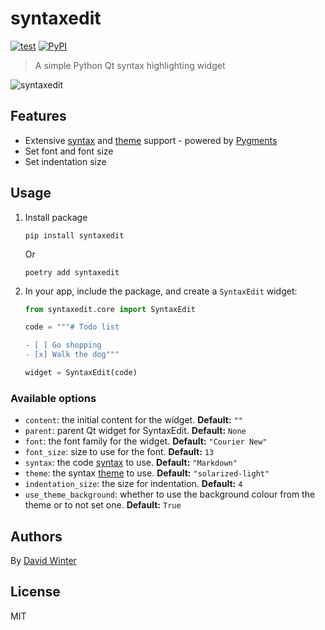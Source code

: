 # syntaxedit

[![test](https://github.com/davidwinter/syntaxedit/workflows/ci_cd/badge.svg)](https://github.com/davidwinter/syntaxedit/actions?query=workflow%3Aci_cd) [![PyPI](https://img.shields.io/pypi/v/syntaxedit)](https://pypi.org/project/syntaxedit/)

> A simple Python Qt syntax highlighting widget

![syntaxedit](https://raw.githubusercontent.com/davidwinter/syntaxedit/main/example.png)

## Features

- Extensive [syntax](https://pygments.org/languages/) and [theme](https://pygments.org/styles/) support - powered by [Pygments](https://pygments.org)
- Set font and font size
- Set indentation size

## Usage

1. Install package

   ```shell
   pip install syntaxedit
   ```

   Or

   ```shell
   poetry add syntaxedit
   ```

2. In your app, include the package, and create a `SyntaxEdit` widget:

    ```python
    from syntaxedit.core import SyntaxEdit

    code = """# Todo list

    - [ ] Go shopping
    - [x] Walk the dog"""

    widget = SyntaxEdit(code)
    ```

### Available options

- `content`: the initial content for the widget. **Default:** `""`
- `parent`: parent Qt widget for SyntaxEdit. **Default:** `None`
- `font`: the font family for the widget. **Default:** `"Courier New"`
- `font_size`: size to use for the font. **Default:** `13`
- `syntax`: the code [syntax](https://pygments.org/languages/) to use. **Default:** `"Markdown"`
- `theme`: the syntax [theme](https://pygments.org/styles/) to use. **Default:** `"solarized-light"`
- `indentation_size`: the size for indentation. **Default:** `4`
- `use_theme_background`: whether to use the background colour from the theme or to not set one. **Default:** `True`

## Authors

By [David Winter](https://github.com/davidwinter)

## License

MIT
